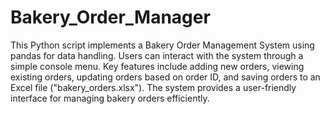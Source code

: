 # Bakery_Order_Manager

This Python script implements a Bakery Order Management System using pandas for data handling. Users can interact with the system through a simple console menu. Key features include adding new orders, viewing existing orders, updating orders based on order ID, and saving orders to an Excel file ("bakery_orders.xlsx"). The system provides a user-friendly interface for managing bakery orders efficiently.
